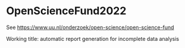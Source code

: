 # OpenScienceFund2022
See https://www.uu.nl/onderzoek/open-science/open-science-fund

Working title: automatic report generation for incomplete data analysis
